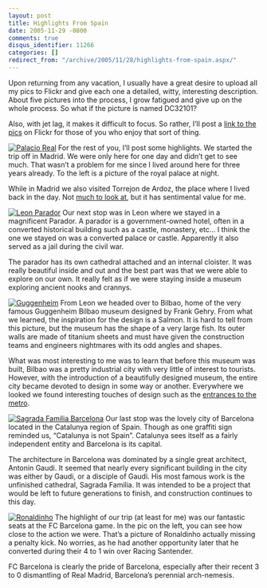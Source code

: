 ```yaml
---
layout: post
title: Highlights From Spain
date: 2005-11-29 -0800
comments: true
disqus_identifier: 11266
categories: []
redirect_from: "/archive/2005/11/28/highlights-from-spain.aspx/"
---
```


Upon returning from any vacation, I usually have a great desire to
upload all my pics to Flickr and give each one a detailed, witty,
interesting description. About five pictures into the process, I grow
fatigued and give up on the whole process. So what if the picture is
named DC32101?

Also, with jet lag, it makes it difficult to focus. So rather, I’ll post
a [link to the pics](http://www.flickr.com/photos/haacked/tags/spain) on
Flickr for those of you who enjoy that sort of thing.

[![Palacio
Real](http://static.flickr.com/35/68374960_567192726f_m.jpg)](http://www.flickr.com/photos/haacked/68374960/ "Photo Sharing")
For the rest of you, I’ll post some highlights. We started the trip off
in Madrid. We were only here for one day and didn’t get to see much.
That wasn’t a problem for me since I lived around here for three years
already. To the left is a picture of the royal palace at night.

While in Madrid we also visited Torrejon de Ardoz, the place where I
lived back in the day. Not [much to look
at](http://www.flickr.com/photos/haacked/tags/torrejon/), but it has
sentimental value for me.

[![Leon
Parador](http://static.flickr.com/15/68373565_ddf5ec41f3_m.jpg)](http://www.flickr.com/photos/haacked/68373565/ "Photo Sharing")
Our next stop was in Leon where we stayed in a magnificent Parador. A
parador is a government-owned hotel, often in a converted historical
building such as a castle, monastery, etc... I think the one we stayed
on was a converted palace or castle. Apparently it also served as a jail
during the civil war.

The parador has its own cathedral attached and an internal cloister. It
was really beautiful inside and out and the best part was that we were
able to explore on our own. It really felt as if we were staying inside
a museum exploring ancient nooks and crannys.

[![Guggenheim](http://static.flickr.com/18/68373444_09091d6a7e_m.jpg)](http://www.flickr.com/photos/haacked/68373444/ "Photo Sharing")
From Leon we headed over to Bilbao, home of the very famous Guggenheim
Bilbao museum designed by Frank Gehry. From what we learned, the
inspiration for the design is a Salmon. It is hard to tell from this
picture, but the museum has the shape of a very large fish. Its outer
walls are made of titanium sheets and must have given the construction
teams and engineers nightmares with its odd angles and shapes.

What was most interesting to me was to learn that before this museum was
built, Bilbao was a pretty industrial city with very little of interest
to tourists. However, with the introduction of a beautifully designed
museum, the entire city became devoted to design in some way or another.
Everywhere we looked we found interesting touches of design such as the
[entrances to the
metro](http://www.flickr.com/photos/haacked/68373795/).

[![Sagrada Familia
Barcelona](http://static.flickr.com/9/68374512_da014202d4_m.jpg)](http://www.flickr.com/photos/haacked/68374512/ "Photo Sharing")
Our last stop was the lovely city of Barcelona located in the Catalunya
region of Spain. Though as one graffiti sign reminded us, “Catalunya is
not Spain”. Catalunya sees itself as a fairly independent entity and
Barcelona is its capital.

The architecture in Barcelona was dominated by a single great architect,
Antonin Gaudi. It seemed that nearly every significant building in the
city was either by Gaudi, or a disciple of Gaudi. His most famous work
is the unfinished cathedral, Sagrada Familia. It was intended to be a
project that would be left to future generations to finish, and
construction continues to this day.

[![Ronaldinho](http://static.flickr.com/20/68375167_e12d4caa42_m.jpg)](http://www.flickr.com/photos/haacked/68375167/ "Photo Sharing")
The highlight of our trip (at least for me) was our fantastic seats at
the FC Barcelona game. In the pic on the left, you can see how close to
the action we were. That’s a picture of Ronaldinho actually missing a
penalty kick. No worries, as he had another opportunity later that he
converted during their 4 to 1 win over Racing Santender.

FC Barcelona is clearly the pride of Barcelona, especially after their
recent 3 to 0 dismantling of Real Madrid, Barcelona’s perennial
arch-nemesis.

